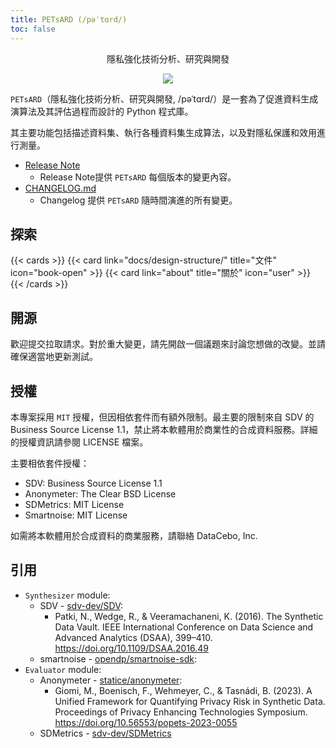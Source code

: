 ```yaml
---
title: PETsARD (/pəˈtɑrd/)
toc: false
---
```


<p style="text-align:center">
  隱私強化技術分析、研究與開發
</p>

<p align="center"><img src="/PETsARD/images/PETsARD-logo.png"></p>

`PETsARD`（隱私強化技術分析、研究與開發, /pəˈtɑrd/）是一套為了促進資料生成演算法及其評估過程而設計的 Python 程式庫。

其主要功能包括描述資料集、執行各種資料集生成算法，以及對隱私保護和效用進行測量。

- [Release Note](https://github.com/nics-tw/PETsARD/releases)
  - Release Note提供 `PETsARD` 每個版本的變更內容。
- [CHANGELOG.md](https://github.com/nics-tw/PETsARD/blob/main/CHANGELOG.md)
  - Changelog 提供 `PETsARD` 隨時間演進的所有變更。

## 探索

{{< cards >}}
{{< card link="docs/design-structure/" title="文件" icon="book-open" >}}
{{< card link="about" title="關於" icon="user" >}}
{{< /cards >}}

## 開源

歡迎提交拉取請求。對於重大變更，請先開啟一個議題來討論您想做的改變。並請確保適當地更新測試。

## 授權

本專案採用 `MIT` 授權，但因相依套件而有額外限制。最主要的限制來自 SDV 的 Business Source License 1.1，禁止將本軟體用於商業性的合成資料服務。詳細的授權資訊請參閱 LICENSE 檔案。

主要相依套件授權：

- SDV: Business Source License 1.1
- Anonymeter: The Clear BSD License
- SDMetrics: MIT License
- Smartnoise: MIT License

如需將本軟體用於合成資料的商業服務，請聯絡 DataCebo, Inc.

## 引用

- `Synthesizer` module:
  - SDV - [sdv-dev/SDV](https://github.com/sdv-dev/SDV):
    - Patki, N., Wedge, R., & Veeramachaneni, K. (2016). The Synthetic Data Vault. IEEE International Conference on Data Science and Advanced Analytics (DSAA), 399–410. https://doi.org/10.1109/DSAA.2016.49
  - smartnoise - [opendp/smartnoise-sdk](https://github.com/opendp/smartnoise-sdk):
- `Evaluator` module:
  - Anonymeter - [statice/anonymeter](https://github.com/statice/anonymeter):
    - Giomi, M., Boenisch, F., Wehmeyer, C., & Tasnádi, B. (2023). A Unified Framework for Quantifying Privacy Risk in Synthetic Data. Proceedings of Privacy Enhancing Technologies Symposium. https://doi.org/10.56553/popets-2023-0055
  - SDMetrics - [sdv-dev/SDMetrics](https://github.com/sdv-dev/SDMetrics)
